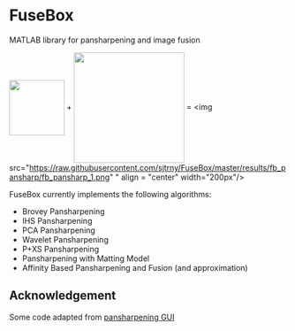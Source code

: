 FuseBox
=======

MATLAB library for pansharpening and image fusion

<img src="https://raw.githubusercontent.com/sjtrny/FuseBox/master/imagery/converted/1_MS.png" align = "center" width="100px"/>   +   <img src="https://raw.githubusercontent.com/sjtrny/FuseBox/master/imagery/converted/1_PAN.png"  align = "center" width="200px"/>   =   <img src="https://raw.githubusercontent.com/sjtrny/FuseBox/master/results/fb_pansharp/fb_pansharp_1.png" " align = "center" width="200px"/>

FuseBox currently implements the following algorithms:

- Brovey Pansharpening
- IHS Pansharpening
- PCA Pansharpening
- Wavelet Pansharpening
- P+XS Pansharpening
- Pansharpening with Matting Model
- Affinity Based Pansharpening and Fusion (and approximation)

## Acknowledgement

Some code adapted from [pansharpening GUI][1]

[1]: http://www.math.ucla.edu/~wittman/pansharpening/
